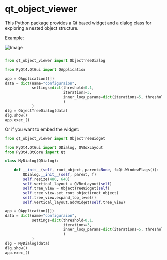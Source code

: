 # qt_object_viewer

This Python package provides a Qt based widget and a dialog class for exploring a
nested object structure.

Example:

![Image](../blob/master/screenshot.png?raw=true)

```python

from qt_object_viewer import ObjectTreeDialog

from PyQt4.QtGui import QApplication

app = QApplication([])
data = dict(name="configuraion",
            settings=dict(threshold=0.1,
                          iterations=3,
                          inner_loop_params=dict(iterations=5, threshold=.01)
                          )
            )
dlg = ObjectTreeDialog(data)
dlg.show()
app.exec_()
```

Or if you want to embed the widget:

```python
from qt_object_viewer import ObjectTreeWidget

from PyQt4.QtGui import QDialog, QVBoxLayout
from PyQt4.QtCore import Qt

class MyDialog(QDialog):

    def __init__(self, root_object, parent=None, f=Qt.WindowFlags()):
        QDialog.__init__(self, parent, f)
        self.resize(480, 640)
        self.vertical_layout = QVBoxLayout(self)
        self.tree_view = ObjectTreeWidget(self)
        self.tree_view.set_root_object(root_object)
        self.tree_view.expand_top_level()
        self.vertical_layout.addWidget(self.tree_view)

app = QApplication([])
data = dict(name="configuraion",
            settings=dict(threshold=0.1,
                          iterations=3,
                          inner_loop_params=dict(iterations=5, threshold=.01)
                          )
            )
dlg = MyDialog(data)
dlg.show()
app.exec_()
```
